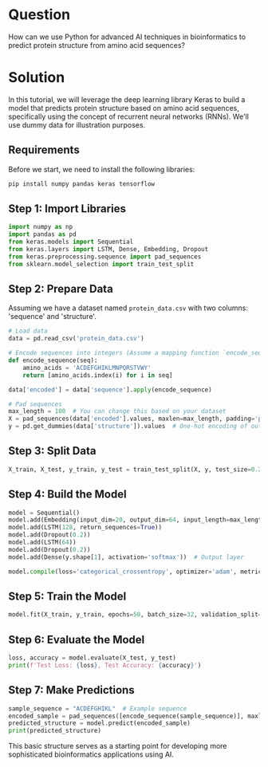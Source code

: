 # Question
How can we use Python for advanced AI techniques in bioinformatics to predict protein structure from amino acid sequences?

# Solution

In this tutorial, we will leverage the deep learning library Keras to build a model that predicts protein structure based on amino acid sequences, specifically using the concept of recurrent neural networks (RNNs). We'll use dummy data for illustration purposes.

## Requirements

Before we start, we need to install the following libraries:

```bash
pip install numpy pandas keras tensorflow
```

## Step 1: Import Libraries

```python
import numpy as np
import pandas as pd
from keras.models import Sequential
from keras.layers import LSTM, Dense, Embedding, Dropout
from keras.preprocessing.sequence import pad_sequences
from sklearn.model_selection import train_test_split
```

## Step 2: Prepare Data

Assuming we have a dataset named `protein_data.csv` with two columns: 'sequence' and 'structure'.

```python
# Load data
data = pd.read_csv('protein_data.csv')

# Encode sequences into integers (Assume a mapping function `encode_sequence`)
def encode_sequence(seq):
    amino_acids = 'ACDEFGHIKLMNPQRSTVWY'
    return [amino_acids.index(i) for i in seq]

data['encoded'] = data['sequence'].apply(encode_sequence)

# Pad sequences
max_length = 100  # You can change this based on your dataset
X = pad_sequences(data['encoded'].values, maxlen=max_length, padding='post')
y = pd.get_dummies(data['structure']).values  # One-hot encoding of output
```

## Step 3: Split Data

```python
X_train, X_test, y_train, y_test = train_test_split(X, y, test_size=0.2, random_state=42)
```

## Step 4: Build the Model

```python
model = Sequential()
model.add(Embedding(input_dim=20, output_dim=64, input_length=max_length))  # Input: 20 types of amino acids
model.add(LSTM(128, return_sequences=True))
model.add(Dropout(0.2))
model.add(LSTM(64))
model.add(Dropout(0.2))
model.add(Dense(y.shape[1], activation='softmax'))  # Output layer

model.compile(loss='categorical_crossentropy', optimizer='adam', metrics=['accuracy'])
```

## Step 5: Train the Model

```python
model.fit(X_train, y_train, epochs=50, batch_size=32, validation_split=0.1)
```

## Step 6: Evaluate the Model

```python
loss, accuracy = model.evaluate(X_test, y_test)
print(f'Test Loss: {loss}, Test Accuracy: {accuracy}')
```

## Step 7: Make Predictions

```python
sample_sequence = "ACDEFGHIKL"  # Example sequence
encoded_sample = pad_sequences([encode_sequence(sample_sequence)], maxlen=max_length, padding='post')
predicted_structure = model.predict(encoded_sample)
print(predicted_structure)
```

This basic structure serves as a starting point for developing more sophisticated bioinformatics applications using AI.